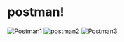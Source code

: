 # postman!
![Postman1](https://github.com/user-attachments/assets/d08d28e9-ee03-4450-b170-5fa6a3f29469)
![postman2](https://github.com/user-attachments/assets/2a22de5e-0bda-46cc-949c-070bf45e1958)
![Postman3](https://github.com/user-attachments/assets/8bae3023-479a-4caf-8307-207151fd596c)
